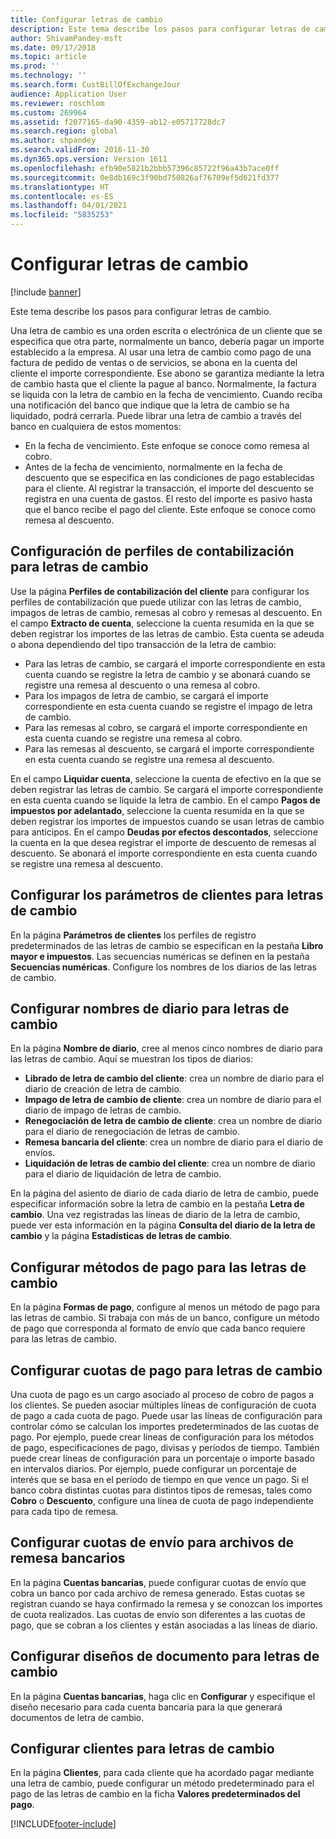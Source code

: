 ```yaml
---
title: Configurar letras de cambio
description: Este tema describe los pasos para configurar letras de cambio.
author: ShivamPandey-msft
ms.date: 09/17/2018
ms.topic: article
ms.prod: ''
ms.technology: ''
ms.search.form: CustBillOfExchangeJour
audience: Application User
ms.reviewer: roschlom
ms.custom: 269964
ms.assetid: f2077165-da90-4359-ab12-e05717728dc7
ms.search.region: global
ms.author: shpandey
ms.search.validFrom: 2016-11-30
ms.dyn365.ops.version: Version 1611
ms.openlocfilehash: efb90e5821b2bbb57396c85722f96a43b7ace0ff
ms.sourcegitcommit: 0e8db169c3f90bd750826af76709ef5d621fd377
ms.translationtype: HT
ms.contentlocale: es-ES
ms.lasthandoff: 04/01/2021
ms.locfileid: "5835253"
---
```

# <a name="set-up-bills-of-exchange"></a>Configurar letras de cambio

[!include [banner](../includes/banner.md)]

Este tema describe los pasos para configurar letras de cambio.

Una letra de cambio es una orden escrita o electrónica de un cliente que se especifica que otra parte, normalmente un banco, debería pagar un importe establecido a la empresa. Al usar una letra de cambio como pago de una factura de pedido de ventas o de servicios, se abona en la cuenta del cliente el importe correspondiente. Ese abono se garantiza mediante la letra de cambio hasta que el cliente la pague al banco. Normalmente, la factura se liquida con la letra de cambio en la fecha de vencimiento. Cuando reciba una notificación del banco que indique que la letra de cambio se ha liquidado, podrá cerrarla. Puede librar una letra de cambio a través del banco en cualquiera de estos momentos:

-   En la fecha de vencimiento. Este enfoque se conoce como remesa al cobro.
-   Antes de la fecha de vencimiento, normalmente en la fecha de descuento que se especifica en las condiciones de pago establecidas para el cliente. Al registrar la transacción, el importe del descuento se registra en una cuenta de gastos. El resto del importe es pasivo hasta que el banco recibe el pago del cliente. Este enfoque se conoce como remesa al descuento.

## <a name="set-up-posting-profiles-for-bills-of-exchange"></a>Configuración de perfiles de contabilización para letras de cambio

Use la página **Perfiles de contabilización del cliente** para configurar los perfiles de contabilización que puede utilizar con las letras de cambio, impagos de letras de cambio, remesas al cobro y remesas al descuento. En el campo **Extracto de cuenta**, seleccione la cuenta resumida en la que se deben registrar los importes de las letras de cambio. Esta cuenta se adeuda o abona dependiendo del tipo transacción de la letra de cambio:
-   Para las letras de cambio, se cargará el importe correspondiente en esta cuenta cuando se registre la letra de cambio y se abonará cuando se registre una remesa al descuento o una remesa al cobro.
-   Para los impagos de letra de cambio, se cargará el importe correspondiente en esta cuenta cuando se registre el impago de letra de cambio.
-   Para las remesas al cobro, se cargará el importe correspondiente en esta cuenta cuando se registre una remesa al cobro.
-   Para las remesas al descuento, se cargará el importe correspondiente en esta cuenta cuando se registre una remesa al descuento.

En el campo **Liquidar cuenta**, seleccione la cuenta de efectivo en la que se deben registrar las letras de cambio. Se cargará el importe correspondiente en esta cuenta cuando se liquide la letra de cambio. En el campo **Pagos de impuestos por adelantado**, seleccione la cuenta resumida en la que se deben registrar los importes de impuestos cuando se usan letras de cambio para anticipos. En el campo **Deudas por efectos descontados**, seleccione la cuenta en la que desea registrar el importe de descuento de remesas al descuento. Se abonará el importe correspondiente en esta cuenta cuando se registre una remesa al descuento.

## <a name="set-up-accounts-receivable-parameters-for-bills-of-exchange"></a>Configurar los parámetros de clientes para letras de cambio

En la página **Parámetros de clientes** los perfiles de registro predeterminados de las letras de cambio se especifican en la pestaña **Libro mayor e impuestos**. Las secuencias numéricas se definen en la pestaña **Secuencias numéricas**. Configure los nombres de los diarios de las letras de cambio.

## <a name="set-up-journal-names-for-bills-of-exchange"></a>Configurar nombres de diario para letras de cambio


En la página **Nombre de diario**, cree al menos cinco nombres de diario para las letras de cambio. Aquí se muestran los tipos de diarios:
-   **Librado de letra de cambio del cliente**: crea un nombre de diario para el diario de creación de letra de cambio.
-   **Impago de letra de cambio de cliente**: crea un nombre de diario para el diario de impago de letras de cambio.
-   **Renegociación de letra de cambio de cliente**: crea un nombre de diario para el diario de renegociación de letras de cambio.
-   **Remesa bancaria del cliente**: crea un nombre de diario para el diario de envíos.
-   **Liquidación de letras de cambio del cliente**: crea un nombre de diario para el diario de liquidación de letra de cambio.

En la página del asiento de diario de cada diario de letra de cambio, puede especificar información sobre la letra de cambio en la pestaña **Letra de cambio**. Una vez registradas las líneas de diario de la letra de cambio, puede ver esta información en la página **Consulta del diario de la letra de cambio** y la página **Estadísticas de letras de cambio**.

## <a name="set-up-methods-of-payment-for-bills-of-exchange"></a>Configurar métodos de pago para las letras de cambio

En la página **Formas de pago**, configure al menos un método de pago para las letras de cambio. Si trabaja con más de un banco, configure un método de pago que corresponda al formato de envío que cada banco requiere para las letras de cambio.

## <a name="set-up-payment-fees-for-bills-of-exchange"></a>Configurar cuotas de pago para letras de cambio

Una cuota de pago es un cargo asociado al proceso de cobro de pagos a los clientes. Se pueden asociar múltiples líneas de configuración de cuota de pago a cada cuota de pago. Puede usar las líneas de configuración para controlar cómo se calculan los importes predeterminados de las cuotas de pago. Por ejemplo, puede crear líneas de configuración para los métodos de pago, especificaciones de pago, divisas y períodos de tiempo. También puede crear líneas de configuración para un porcentaje o importe basado en intervalos diarios. Por ejemplo, puede configurar un porcentaje de interés que se basa en el período de tiempo en que vence un pago. Si el banco cobra distintas cuotas para distintos tipos de remesas, tales como **Cobro** o **Descuento**, configure una línea de cuota de pago independiente para cada tipo de remesa.

## <a name="set-up-remittance-fees-for-bank-remittance-files"></a>Configurar cuotas de envío para archivos de remesa bancarios

En la página **Cuentas bancarias**, puede configurar cuotas de envío que cobra un banco por cada archivo de remesa generado. Estas cuotas se registran cuando se haya confirmado la remesa y se conozcan los importes de cuota realizados. Las cuotas de envío son diferentes a las cuotas de pago, que se cobran a los clientes y están asociadas a las líneas de diario.

## <a name="set-up-document-layouts-for-bills-of-exchange"></a>Configurar diseños de documento para letras de cambio

En la página **Cuentas bancarias**, haga clic en **Configurar** y especifique el diseño necesario para cada cuenta bancaria para la que generará documentos de letra de cambio.

## <a name="set-up-customers-for-bills-of-exchange"></a>Configurar clientes para letras de cambio

En la página **Clientes**, para cada cliente que ha acordado pagar mediante una letra de cambio, puede configurar un método predeterminado para el pago de las letras de cambio en la ficha **Valores predeterminados del pago**.







[!INCLUDE[footer-include](../../includes/footer-banner.md)]